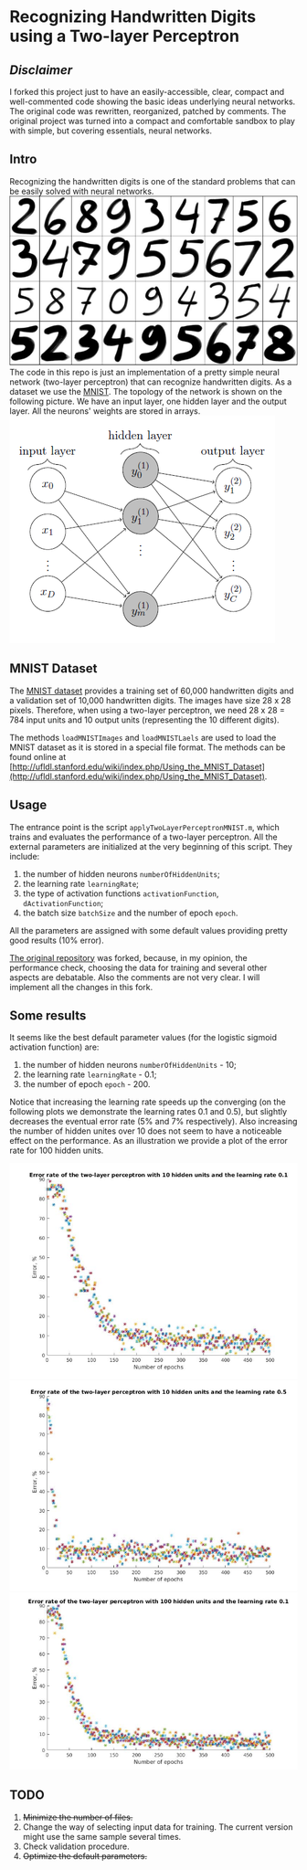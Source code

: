 # Recognizing Handwritten Digits using a Two-layer Perceptron

## *Disclaimer* 
I forked this project just to have an easily-accessible, clear, compact and well-commented code showing the basic ideas underlying neural networks. The original code was rewritten, reorganized, patched by comments. The original project was turned into a compact and comfortable sandbox to play with simple, but covering essentials, neural networks.

## Intro

Recognizing the handwritten digits is one of the standard problems that can be easily solved with neural networks. 
![HandwrittenDigits](pictures/handwritten_digits.jpg)
The code in this repo is just an implementation of a pretty simple neural network (two-layer perceptron) that can recognize handwritten digits. As a dataset we use the [MNIST](http://yann.lecun.com/exdb/mnist/). The topology of the network is shown on the following picture. We have an input layer, one hidden layer and the output layer. All the neurons' weights are stored in arrays. ![Topology](pictures/Two-layer-Perceptron.png)

## MNIST Dataset

The [MNIST dataset](http://yann.lecun.com/exdb/mnist/) provides a training set of 60,000 handwritten digits and a validation set of 10,000 handwritten digits. The images have size 28 x 28 pixels. Therefore, when using a two-layer perceptron, we need 28 x 28 = 784 input units and 10 output units (representing the 10 different digits).

The methods `loadMNISTImages` and `loadMNISTLaels` are used to load the MNIST dataset as it is stored in a special file format. The methods can be found online at [http://ufldl.stanford.edu/wiki/index.php/Using_the_MNIST_Dataset](http://ufldl.stanford.edu/wiki/index.php/Using_the_MNIST_Dataset).

## Usage

The entrance point is the script `applyTwoLayerPerceptronMNIST.m`, which trains and evaluates the performance of a two-layer perceptron. All the external parameters are initialized at the very beginning of this script. They include:

1. the number of hidden neurons `numberOfHiddenUnits`;
2. the learning rate `learningRate`;
3. the type of activation functions `activationFunction`, `dActivationFunction`;
4. the batch size `batchSize` and the number of epoch `epoch`.

All the parameters are assigned with some default values providing pretty good results (10% error).

[The original repository](https://github.com/davidstutz/matlab-mnist-two-layer-perceptron) was forked, because, in my opinion, the performance check, choosing the data for training and several other aspects are debatable. Also the comments are not very clear. I will implement all the changes in this fork.

## Some results

It seems like the best default parameter values (for the logistic sigmoid activation function) are:

1. the number of hidden neurons `numberOfHiddenUnits` - 10;
2. the learning rate `learningRate` - 0.1;
4. the number of epoch `epoch` - 200.

Notice that increasing the learning rate speeds up the converging (on the following plots we demonstrate the learning rates 0.1 and 0.5), but slightly decreases the eventual error rate (5% and 7% respectively). Also increasing the number of hidden unites over 10 does not seem to have a noticeable effect on the performance. As an illustration we provide a plot of the error rate for 100 hidden units.

![Hid10Learn01](pictures/Hid10Learn01.jpg)
![Hid10Learn05](pictures/Hid10Learn05.jpg)
![Hid100Learn01](pictures/Hid100Learn01.jpg)

## TODO

1. ~~Minimize the number of files.~~
2. Change the way of selecting input data for training. The current version might use the same sample several times.
3. Check validation procedure.
4. ~~Optimize the default parameters.~~

